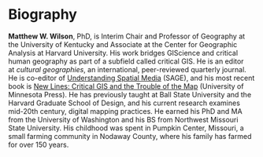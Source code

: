 # Biography
<b>Matthew W. Wilson</b>, PhD, is Interim Chair and Professor of Geography at the University of Kentucky and Associate at the Center for Geographic Analysis at Harvard University. His work bridges GIScience and critical human geography as part of a subfield called critical GIS. He is an editor at <em>cultural geographies</em>, an international, peer-reviewed quarterly journal.  He is co-editor of [Understanding Spatial Media](https://uk.sagepub.com/en-gb/eur/understanding-spatial-media/book245915) (SAGE), and his most recent book is [New Lines: Critical GIS and the Trouble of the Map](https://www.upress.umn.edu/book-division/books/new-lines) (University of Minnesota Press). He has previously taught at Ball State University and the Harvard Graduate School of Design, and his current research examines mid-20th century, digital mapping practices. He earned his PhD and MA from the University of Washington and his BS from Northwest Missouri State University. His childhood was spent in Pumpkin Center, Missouri, a small farming community in Nodaway County, where his family has farmed for over 150 years.
